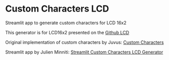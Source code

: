 # Custom Characters LCD
Streamlit app to generate custom characters for LCD 16x2

This generator is for LCD16x2 presented on the [Github LCD](https://github.com/the-raspberry-pi-guy/lcd?tab=readme-ov-file#custom-characters)

Original implementation of custom characters by Juvus: [Custom Characters](https://github.com/juvus/lcd)

Streamlit app by Julien Minniti: [Streamlit Custom Characters LCD Generator](https://custom-characters-for-lcd16x2.streamlit.app/)


